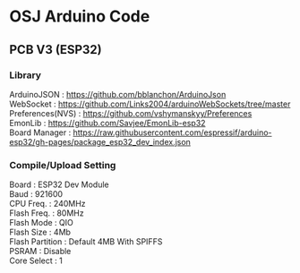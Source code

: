 # OSJ Arduino Code


## PCB V3 (ESP32)  
### Library  
ArduinoJSON : https://github.com/bblanchon/ArduinoJson  
WebSocket : https://github.com/Links2004/arduinoWebSockets/tree/master  
Preferences(NVS) : https://github.com/vshymanskyy/Preferences  
EmonLib : https://github.com/Savjee/EmonLib-esp32  
Board Manager : https://raw.githubusercontent.com/espressif/arduino-esp32/gh-pages/package_esp32_dev_index.json  

### Compile/Upload Setting  
Board : ESP32 Dev Module  
Baud : 921600  
CPU Freq. : 240MHz  
Flash Freq. : 80MHz  
Flash Mode : QIO  
Flash Size : 4Mb  
Flash Partition : Default 4MB With SPIFFS  
PSRAM : Disable  
Core Select : 1  